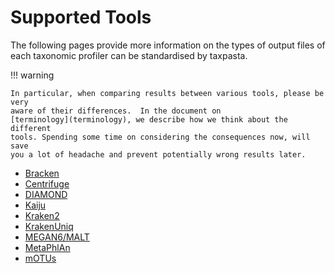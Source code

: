 # Supported Tools

The following pages provide more information on the types of output files of
each taxonomic profiler can be standardised by taxpasta.

!!! warning

    In particular, when comparing results between various tools, please be very
    aware of their differences.  In the document on
    [terminology](terminology), we describe how we think about the different
    tools. Spending some time on considering the consequences now, will save
    you a lot of headache and prevent potentially wrong results later.

-   [Bracken](bracken.md)
-   [Centrifuge](centrifuge.md)
-   [DIAMOND](diamond.md)
-   [Kaiju](kaiju.md)
-   [Kraken2](kraken2.md)
-   [KrakenUniq](krakenuniq.md)
-   [MEGAN6/MALT](megan6.md)
-   [MetaPhlAn](metaphlan.md)
-   [mOTUs](motus.md)
